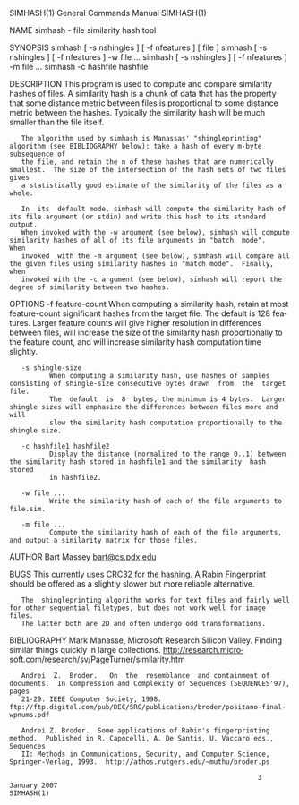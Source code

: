 SIMHASH(1)                                                    General Commands Manual                                                   SIMHASH(1)

NAME
       simhash - file similarity hash tool

SYNOPSIS
       simhash [ -s nshingles ] [ -f nfeatures ] [ file ]
       simhash [ -s nshingles ] [ -f nfeatures ] -w file ...
       simhash [ -s nshingles ] [ -f nfeatures ] -m file ...
       simhash -c hashfile hashfile

DESCRIPTION
       This  program  is  used to compute and compare similarity hashes of files.  A similarity hash is a chunk of data that has the property that
       some distance metric between files is proportional to some distance metric between the hashes.  Typically the similarity hash will be  much
       smaller than the file itself.

       The algorithm used by simhash is Manassas' "shingleprinting" algorithm (see BIBLIOGRAPHY below): take a hash of every m-byte subsequence of
       the file, and retain the n of these hashes that are numerically smallest.  The size of the intersection of the hash sets of two files gives
       a statistically good estimate of the similarity of the files as a whole.

       In  its  default mode, simhash will compute the similarity hash of its file argument (or stdin) and write this hash to its standard output.
       When invoked with the -w argument (see below), simhash will compute similarity hashes of all of its file arguments in "batch  mode".   When
       invoked  with the -m argument (see below), simhash will compare all the given files using similarity hashes in "match mode".  Finally, when
       invoked with the -c argument (see below), simhash will report the degree of similarity between two hashes.

OPTIONS
       -f feature-count
              When computing a similarity hash, retain at most feature-count significant hashes from the target file.  The  default  is  128  fea‐
              tures.   Larger  feature  counts  will give higher resolution in differences between files, will increase the size of the similarity
              hash proportionally to the feature count, and will increase similarity hash computation time slightly.

       -s shingle-size
              When computing a similarity hash, use hashes of samples consisting of shingle-size consecutive bytes drawn  from  the  target  file.
              The  default  is  8  bytes, the minimum is 4 bytes.  Larger shingle sizes will emphasize the differences between files more and will
              slow the similarity hash computation proportionally to the shingle size.

       -c hashfile1 hashfile2
              Display the distance (normalized to the range 0..1) between the similarity hash stored in hashfile1 and the similarity  hash  stored
              in hashfile2.

       -w file ...
              Write the similarity hash of each of the file arguments to file.sim.

       -m file ...
              Compute the similarity hash of each of the file arguments, and output a similarity matrix for those files.

AUTHOR
       Bart Massey <bart@cs.pdx.edu>

BUGS
       This currently uses CRC32 for the hashing.  A Rabin Fingerprint should be offered as a slightly slower but more reliable alternative.

       The  shingleprinting algorithm works for text files and fairly well for other sequential filetypes, but does not work well for image files.
       The latter both are 2D and often undergo odd transformations.

BIBLIOGRAPHY
       Mark  Manasse,  Microsoft  Research  Silicon  Valley.   Finding  similar  things  quickly  in  large  collections.   http://research.micro‐
       soft.com/research/sv/PageTurner/similarity.htm

       Andrei  Z.  Broder.   On  the  resemblance  and containment of documents.  In Compression and Complexity of Sequences (SEQUENCES'97), pages
       21-29. IEEE Computer Society, 1998.  ftp://ftp.digital.com/pub/DEC/SRC/publications/broder/positano-final-wpnums.pdf

       Andrei Z. Broder.  Some applications of Rabin's fingerprinting method.  Published in R. Capocelli, A. De Santis, U. Vaccaro eds., Sequences
       II: Methods in Communications, Security, and Computer Science, Springer-Verlag, 1993.  http://athos.rutgers.edu/~muthu/broder.ps

                                                                  3 January 2007                                                        SIMHASH(1)
